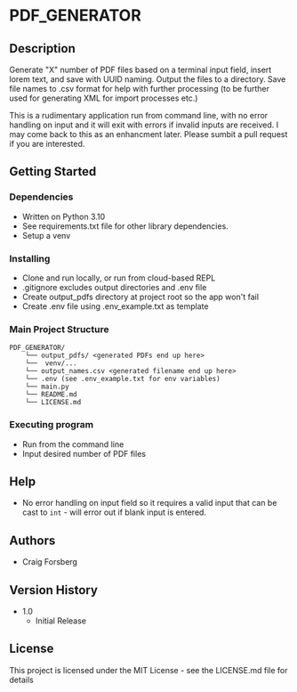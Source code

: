 # PDF_GENERATOR

## Description

Generate "X" number of PDF files based on a terminal input field, insert lorem text, and save with UUID naming. Output the files to a directory. Save file names to .csv format for help with further processing (to be further used for generating XML for import processes etc.)

This is a rudimentary application run from command line, with no error handling on input and it will exit with errors if invalid inputs are received. I may come back to this as an enhancment later. Please sumbit a pull request if you are interested.

## Getting Started

### Dependencies

* Written on Python 3.10 
* See requirements.txt file for other library dependencies.
* Setup a venv


### Installing

* Clone and run locally, or run from cloud-based REPL
* .gitignore excludes output directories and .env file
* Create output_pdfs directory at project root so the app won't fail
* Create .env file using .env_example.txt as template

### Main Project Structure
```text
PDF_GENERATOR/
    └── output_pdfs/ <generated PDFs end up here>
    └──  venv/...
    └── output_names.csv <generated filename end up here>
    └── .env (see .env_example.txt for env variables)
    └── main.py
    └── README.md
    └── LICENSE.md
```

### Executing program

* Run from the command line
* Input desired number of PDF files


## Help

* No error handling on input field so it requires a valid input that can be cast to ```int``` - will error out if blank input is entered.

## Authors

* Craig Forsberg

## Version History

* 1.0
    * Initial Release

## License

This project is licensed under the MIT License - see the LICENSE.md file for details
